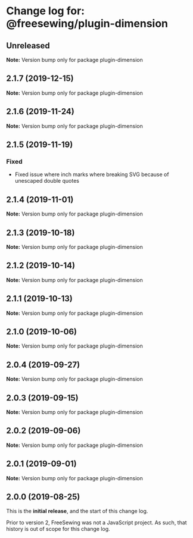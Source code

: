 # Change log for: @freesewing/plugin-dimension


## Unreleased

**Note:** Version bump only for package plugin-dimension


## 2.1.7 (2019-12-15)

**Note:** Version bump only for package plugin-dimension


## 2.1.6 (2019-11-24)

**Note:** Version bump only for package plugin-dimension


## 2.1.5 (2019-11-19)

### Fixed

 - Fixed issue where inch marks where breaking SVG because of unescaped double quotes
## 2.1.4 (2019-11-01)

**Note:** Version bump only for package plugin-dimension


## 2.1.3 (2019-10-18)

**Note:** Version bump only for package plugin-dimension


## 2.1.2 (2019-10-14)

**Note:** Version bump only for package plugin-dimension


## 2.1.1 (2019-10-13)

**Note:** Version bump only for package plugin-dimension


## 2.1.0 (2019-10-06)

**Note:** Version bump only for package plugin-dimension


## 2.0.4 (2019-09-27)

**Note:** Version bump only for package plugin-dimension


## 2.0.3 (2019-09-15)

**Note:** Version bump only for package plugin-dimension


## 2.0.2 (2019-09-06)

**Note:** Version bump only for package plugin-dimension


## 2.0.1 (2019-09-01)

**Note:** Version bump only for package plugin-dimension




## 2.0.0 (2019-08-25)

This is the **initial release**, and the start of this change log.

Prior to version 2, FreeSewing was not a JavaScript project.
As such, that history is out of scope for this change log.
